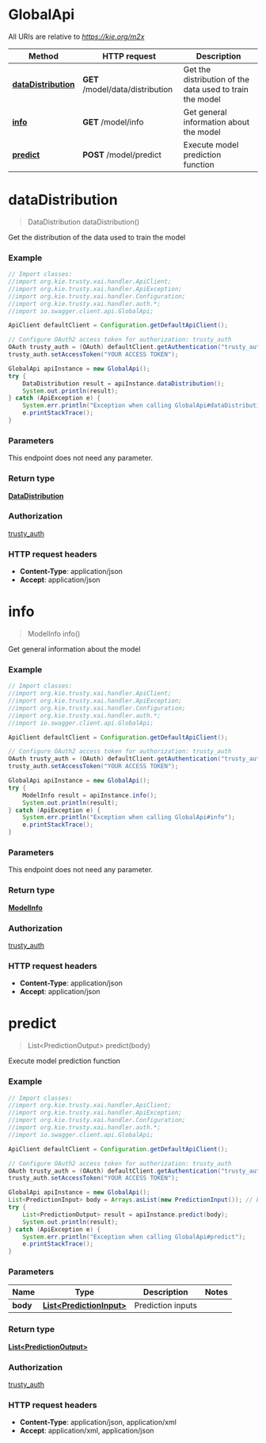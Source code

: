 # GlobalApi

All URIs are relative to *https://kie.org/m2x*

Method | HTTP request | Description
------------- | ------------- | -------------
[**dataDistribution**](GlobalApi.md#dataDistribution) | **GET** /model/data/distribution | Get the distribution of the data used to train the model
[**info**](GlobalApi.md#info) | **GET** /model/info | Get general information about the model
[**predict**](GlobalApi.md#predict) | **POST** /model/predict | Execute model prediction function


<a name="dataDistribution"></a>
# **dataDistribution**
> DataDistribution dataDistribution()

Get the distribution of the data used to train the model



### Example
```java
// Import classes:
//import org.kie.trusty.xai.handler.ApiClient;
//import org.kie.trusty.xai.handler.ApiException;
//import org.kie.trusty.xai.handler.Configuration;
//import org.kie.trusty.xai.handler.auth.*;
//import io.swagger.client.api.GlobalApi;

ApiClient defaultClient = Configuration.getDefaultApiClient();

// Configure OAuth2 access token for authorization: trusty_auth
OAuth trusty_auth = (OAuth) defaultClient.getAuthentication("trusty_auth");
trusty_auth.setAccessToken("YOUR ACCESS TOKEN");

GlobalApi apiInstance = new GlobalApi();
try {
    DataDistribution result = apiInstance.dataDistribution();
    System.out.println(result);
} catch (ApiException e) {
    System.err.println("Exception when calling GlobalApi#dataDistribution");
    e.printStackTrace();
}
```

### Parameters
This endpoint does not need any parameter.

### Return type

[**DataDistribution**](DataDistribution.md)

### Authorization

[trusty_auth](../README.md#trusty_auth)

### HTTP request headers

 - **Content-Type**: application/json
 - **Accept**: application/json

<a name="info"></a>
# **info**
> ModelInfo info()

Get general information about the model



### Example
```java
// Import classes:
//import org.kie.trusty.xai.handler.ApiClient;
//import org.kie.trusty.xai.handler.ApiException;
//import org.kie.trusty.xai.handler.Configuration;
//import org.kie.trusty.xai.handler.auth.*;
//import io.swagger.client.api.GlobalApi;

ApiClient defaultClient = Configuration.getDefaultApiClient();

// Configure OAuth2 access token for authorization: trusty_auth
OAuth trusty_auth = (OAuth) defaultClient.getAuthentication("trusty_auth");
trusty_auth.setAccessToken("YOUR ACCESS TOKEN");

GlobalApi apiInstance = new GlobalApi();
try {
    ModelInfo result = apiInstance.info();
    System.out.println(result);
} catch (ApiException e) {
    System.err.println("Exception when calling GlobalApi#info");
    e.printStackTrace();
}
```

### Parameters
This endpoint does not need any parameter.

### Return type

[**ModelInfo**](ModelInfo.md)

### Authorization

[trusty_auth](../README.md#trusty_auth)

### HTTP request headers

 - **Content-Type**: application/json
 - **Accept**: application/json

<a name="predict"></a>
# **predict**
> List&lt;PredictionOutput&gt; predict(body)

Execute model prediction function



### Example
```java
// Import classes:
//import org.kie.trusty.xai.handler.ApiClient;
//import org.kie.trusty.xai.handler.ApiException;
//import org.kie.trusty.xai.handler.Configuration;
//import org.kie.trusty.xai.handler.auth.*;
//import io.swagger.client.api.GlobalApi;

ApiClient defaultClient = Configuration.getDefaultApiClient();

// Configure OAuth2 access token for authorization: trusty_auth
OAuth trusty_auth = (OAuth) defaultClient.getAuthentication("trusty_auth");
trusty_auth.setAccessToken("YOUR ACCESS TOKEN");

GlobalApi apiInstance = new GlobalApi();
List<PredictionInput> body = Arrays.asList(new PredictionInput()); // List<PredictionInput> | Prediction inputs
try {
    List<PredictionOutput> result = apiInstance.predict(body);
    System.out.println(result);
} catch (ApiException e) {
    System.err.println("Exception when calling GlobalApi#predict");
    e.printStackTrace();
}
```

### Parameters

Name | Type | Description  | Notes
------------- | ------------- | ------------- | -------------
 **body** | [**List&lt;PredictionInput&gt;**](PredictionInput.md)| Prediction inputs |

### Return type

[**List&lt;PredictionOutput&gt;**](PredictionOutput.md)

### Authorization

[trusty_auth](../README.md#trusty_auth)

### HTTP request headers

 - **Content-Type**: application/json, application/xml
 - **Accept**: application/xml, application/json

